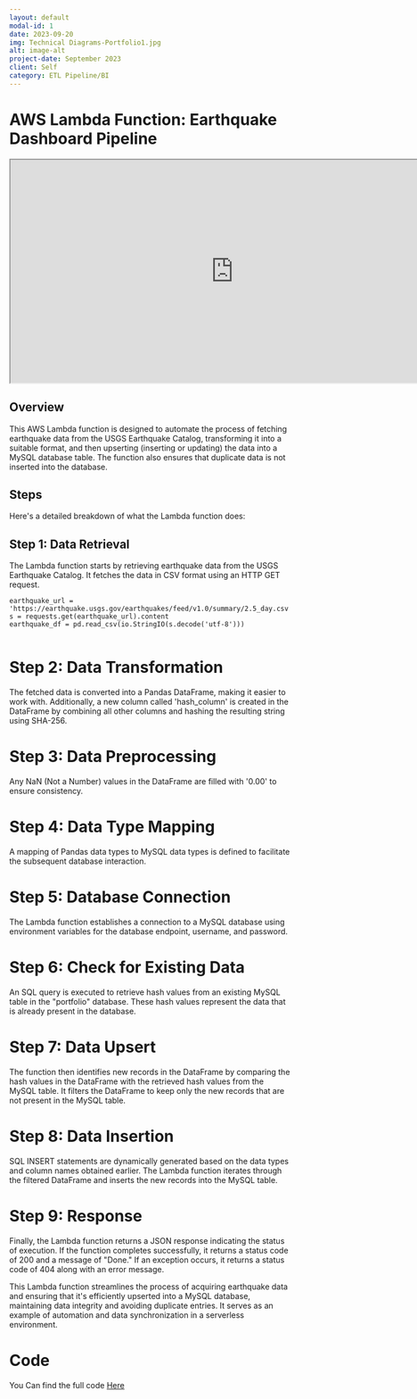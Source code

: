 ```yaml
---
layout: default
modal-id: 1
date: 2023-09-20
img: Technical Diagrams-Portfolio1.jpg
alt: image-alt
project-date: September 2023
client: Self
category: ETL Pipeline/BI
---
```


# AWS Lambda Function: Earthquake Dashboard Pipeline

<iframe src="https://public.tableau.com/views/earthquakes_16956986619940/Dashboard1?:showVizHome=no&:embed=true"
 width="800" height="400" value=":original_view=yes" ></iframe>


## Overview
This AWS Lambda function is designed to automate the process of fetching earthquake data from the USGS Earthquake Catalog, transforming it into a suitable format, and then upserting (inserting or updating) the data into a MySQL database table. The function also ensures that duplicate data is not inserted into the database.

## Steps
Here's a detailed breakdown of what the Lambda function does:

## Step 1: Data Retrieval
The Lambda function starts by retrieving earthquake data from the USGS Earthquake Catalog. It fetches the data in CSV format using an HTTP GET request.

```
earthquake_url = 'https://earthquake.usgs.gov/earthquakes/feed/v1.0/summary/2.5_day.csv'
s = requests.get(earthquake_url).content
earthquake_df = pd.read_csv(io.StringIO(s.decode('utf-8')))


```

# Step 2: Data Transformation

The fetched data is converted into a Pandas DataFrame, making it easier to work with. Additionally, a new column called 'hash_column' is created in the DataFrame by combining all other columns and hashing the resulting string using SHA-256.

# Step 3: Data Preprocessing
Any NaN (Not a Number) values in the DataFrame are filled with '0.00' to ensure consistency.

# Step 4: Data Type Mapping
A mapping of Pandas data types to MySQL data types is defined to facilitate the subsequent database interaction.


# Step 5: Database Connection
The Lambda function establishes a connection to a MySQL database using environment variables for the database endpoint, username, and password.


# Step 6: Check for Existing Data
An SQL query is executed to retrieve hash values from an existing MySQL table in the "portfolio" database. These hash values represent the data that is already present in the database.


# Step 7: Data Upsert
The function then identifies new records in the DataFrame by comparing the hash values in the DataFrame with the retrieved hash values from the MySQL table. It filters the DataFrame to keep only the new records that are not present in the MySQL table.


# Step 8: Data Insertion
SQL INSERT statements are dynamically generated based on the data types and column names obtained earlier. The Lambda function iterates through the filtered DataFrame and inserts the new records into the MySQL table.



# Step 9: Response
Finally, the Lambda function returns a JSON response indicating the status of execution. If the function completes successfully, it returns a status code of 200 and a message of "Done." If an exception occurs, it returns a status code of 404 along with an error message.


This Lambda function streamlines the process of acquiring earthquake data and ensuring that it's efficiently upserted into a MySQL database, maintaining data integrity and avoiding duplicate entries. It serves as an example of automation and data synchronization in a serverless environment.

# Code 

You Can find the full code [Here](https://github.com/Nicholasphom/Nicholasphom.github.io/blob/main/PortfolioCode/Project1/lambda_function.py)